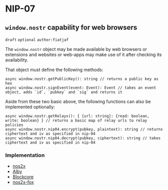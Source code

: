 NIP-07
======

`window.nostr` capability for web browsers
------------------------------------------

`draft` `optional` `author:fiatjaf`

The `window.nostr` object may be made available by web browsers or extensions and websites or web-apps may make use of it after checking its availability.

That object must define the following methods:

```
async window.nostr.getPublicKey(): string // returns a public key as hex
async window.nostr.signEvent(event: Event): Event // takes an event object, adds `id`, `pubkey` and `sig` and returns it
```

Aside from these two basic above, the following functions can also be implemented optionally:
```
async window.nostr.getRelays(): { [url: string]: {read: boolean, write: boolean} } // returns a basic map of relay urls to relay policies
async window.nostr.nip04.encrypt(pubkey, plaintext): string // returns ciphertext and iv as specified in nip-04
async window.nostr.nip04.decrypt(pubkey, ciphertext): string // takes ciphertext and iv as specified in nip-04
```

### Implementation

- [nos2x](https://github.com/fiatjaf/nos2x)
- [Alby](https://getalby.com)
- [Blockcore](https://www.blockcore.net/wallet)
- [nos2x-fox](https://diegogurpegui.com/nos2x-fox/)

